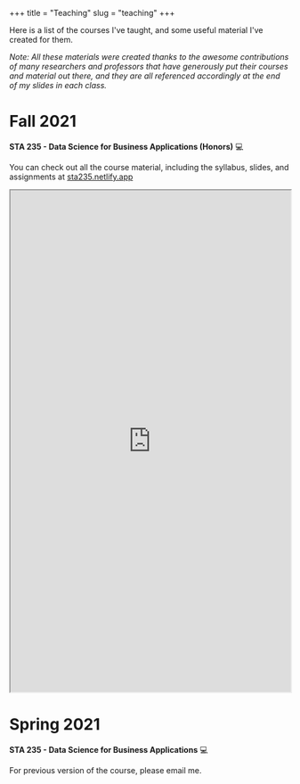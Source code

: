 +++ 
title = "Teaching" 
slug = "teaching" 
+++

Here is a list of the courses I've taught, and some useful material I've created for them. 

*Note: All these materials were created thanks to the awesome contributions of many researchers and professors that have generously put their courses and material out there, and they are all referenced accordingly at the end of my slides in each class.*

# Fall 2021

**STA 235 - Data Science for Business Applications (Honors)** :computer:

You can check out all the course material, including the syllabus, slides, and assignments at [sta235.netlify.app](https://sta235.netlify.app)

<iframe src="https://sta235.netlify.app" width="100%" height="900px"></iframe>

# Spring 2021

**STA 235 - Data Science for Business Applications** :computer:

For previous version of the course, please email me.